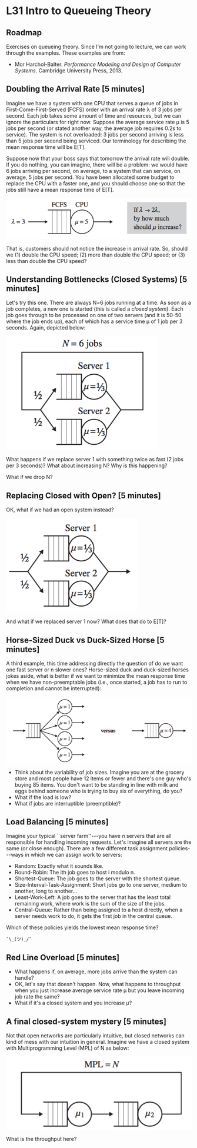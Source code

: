 # L31 Intro to Queueing Theory

## Roadmap
Exercises on queueing theory. Since I'm not going to lecture, we can work through the examples. These examples are from:

* Mor Harchol-Balter. *Performance Modeling and Design of Computer Systems*. Cambridge University Press, 2013.

## Doubling the Arrival Rate [5 minutes]

Imagine we have a system with one CPU that serves a queue of jobs in First-Come-First-Served (FCFS) order with an arrival rate λ of 3 jobs per second. Each job takes some amount of time and resources, but we can ignore the particulars for right now. Suppose the average service rate μ is 5 jobs per second (or stated another way, the average job requires 0.2s to service). The system is not overloaded: 3 jobs per second arriving is less than 5 jobs per second being serviced. Our terminology for describing the mean response time will be E[T]. 

Suppose now that your boss says that tomorrow the arrival rate will double. If you do nothing, you can imagine, there will be a problem: we would have 6 jobs arriving per second, on average, to a system that can service, on average, 5 jobs per second. You have been allocated some budget to replace the CPU with a faster one, and you should choose one so that the jobs still have a mean response time of E[T].

![](../images/qt-example1.png)

That is, customers should not notice the increase in arrival rate. So, should we (1) double the CPU speed; (2) more than double the CPU speed; or (3) less than double the CPU speed?

## Understanding Bottlenecks (Closed Systems) [5 minutes]

Let's try this one. There are always N=6 jobs running at a time. As soon as a job completes, a new one is started (this is called a *closed system*). Each job goes through to be processed on one of two servers (and it is 50-50 where the job ends up), each of which has a service time μ of 1 job per 3 seconds. Again, depicted below:

![](../images/qt-example2.png)

What happens if we replace server 1 with something twice as fast (2 jobs per 3 seconds)? What about increasing N? Why is this happening?

What if we drop N?

## Replacing Closed with Open? [5 minutes]

OK, what if we had an open system instead?

![](../images/qt-example2-2.png)

And what if we replaced server 1 now? What does that do to E[T]?

## Horse-Sized Duck vs Duck-Sized Horse [5 minutes]

A third example, this time addressing directly the question of do we want one fast server or n slower ones? Horse-sized duck and duck-sized horses jokes aside, what is better if we want to minimize the mean response time when we have non-preemptable jobs (i.e., once started, a job has to run to completion and cannot be interrupted):

![](../images/qt-example3.png)

* Think about the variability of job sizes. Imagine you are at the grocery store and most people have 12 items or fewer and there's one guy who's buying 85 items. You don't want to be standing in line with milk and eggs behind someone who is trying to buy six of everything, do you? 
* What if the load is low?
* What if jobs are interruptible (preemptible)?

## Load Balancing [5 minutes]

Imagine your typical ``server farm''---you have *n* servers that are all responsible for handling incoming requests. Let's imagine all servers are the same (or close enough). There are a few different task assignment policies---ways in which we can assign work to servers:

* Random: Exactly what it sounds like.
* Round-Robin: The ith job goes to host i modulo n.
* Shortest-Queue: The job goes to the server with the shortest queue.
* Size-Interval-Task-Assignment: Short jobs go to one server, medium to another, long to another...
* Least-Work-Left: A job goes to the server that has the least total remaining work, where work is the sum of the size of the jobs.
* Central-Queue: Rather than being assigned to a host directly, when a server needs work to do, it gets the first job in the central queue.

Which of these policies yields the lowest mean response time?

```
¯\_(ツ)_/¯
```

## Red Line Overload [5 minutes]

* What happens if, on average, more jobs arrive than the system can handle?
* OK, let's say that doesn't happen. Now, what happens to throughput when you just increase average service rate μ but you leave incoming job rate the same?
* What if it's a closed system and you increase μ?

## A final closed-system mystery [5 minutes]

Not that open networks are particularly intuitive, but closed networks can kind of mess with our intuition in general. Imagine we have a closed system with Multiprogramming Level (MPL) of N as below:

![](../images/tandem-closed.png)

What is the throughput here?

